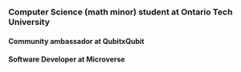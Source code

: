 ### Computer Science (math minor) student at Ontario Tech University 

#### Community ambassador at QubitxQubit

#### Software Developer at Microverse
